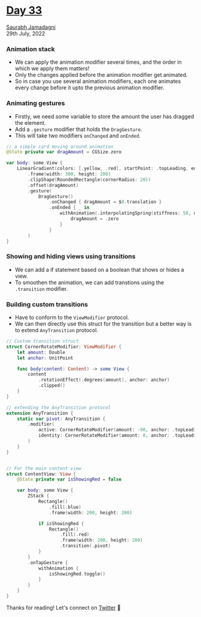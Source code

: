 # [Day 33](https://www.hackingwithswift.com/100/swiftui/33)

[Saurabh Jamadagni](https://github.com/SaurabhJamadagni)<br>
29th July, 2022

### Animation stack

- We can apply the animation modifier several times, and the order in which we apply them matters!
- Only the changes applied before the animation modifier get animated.
- So in case you use several animation modifiers, each one animates every change before it upto the previous animation modifier.

### Animating gestures

- Firstly, we need some variable to store the amount the user has dragged the element.
- Add a `.gesture` modifier that holds the `DragGesture`.
- This will take two modifiers `onChanged` and `onEnded`.

```swift
// a simple card moving around animation
@State private var dragAmount = CGSize.zero

var body: some View {
    LinearGradient(colors: [.yellow, .red], startPoint: .topLeading, endPoint: .bottomTrailing)
        .frame(width: 300, height: 200)
        .clipShape(RoundedRectangle(cornerRadius: 20))
        .offset(dragAmount)
        .gesture(
            DragGesture()
                .onChanged { dragAmount = $0.translation }
                .onEnded { _ in
                    withAnimation(.interpolatingSpring(stiffness: 50, damping: 8)) {
                        dragAmount = .zero
                    }
                }
        )
}
```

### Showing and hiding views using transitions

- We can add a if statement based on a boolean that shows or hides a view.
- To smoothen the animation, we can add transtions using the `.transition` modifier.

### Building custom transitions

- Have to conform to the `ViewModifier` protocol.
- We can then directly use this struct for the transition but a better way is to extend `AnyTransition` protocol.

```swift
// Custom transition struct
struct CornerRotateModifier: ViewModifier {
    let amount: Double
    let anchor: UnitPoint

    func body(content: Content) -> some View {
        content
            .rotationEffect(.degrees(amount), anchor: anchor)
            .clipped()
    }
}

// extending the AnyTransition protocol
extension AnyTransition {
    static var pivot: AnyTransition {
        .modifier(
            active: CornerRotateModifier(amount: -90, anchor: .topLeading),
            identity: CornerRotateModifier(amount: 0, anchor: .topLeading)
        )
    }
}


// For the main content view
struct ContentView: View {
    @State private var isShowingRed = false

    var body: some View {
        ZStack {
            Rectangle()
                .fill(.blue)
                .frame(width: 200, height: 200)

            if isShowingRed {
                Rectangle()
                    .fill(.red)
                    .frame(width: 200, height: 200)
                    .transition(.pivot)
            }
        }
        .onTapGesture {
            withAnimation {
                isShowingRed.toggle()
            }
        }
    }
}
```

Thanks for reading! Let's connect on [Twitter](https://twitter.com/Saura6hJ) 👋
